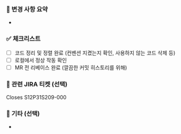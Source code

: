 <!-- 🚨🚨🚨 타겟 브랜치 확인!!!!!! 🚨🚨🚨-->

### 📝 변경 사항 요약
<!-- 변경 사항 요약: 이곳에 변경된 내용에 대한 요약을 작성하세요. -->
<!-- ex) - Spring Boot 초기화 및 멀티모듈 설정 -->
- 

### ✅ 체크리스트
- [ ]  코드 정리 및 정렬 완료 (컨벤션 지켰는지 확인, 사용하지 않는 코드 삭제 등)
- [ ]  로컬에서 정상 작동 확인
- [ ]  MR 전 리베이스 완료 (깔끔한 커밋 히스토리를 위해)

### 🔗 관련 JIRA 티켓 (선택)
<!-- 관련 이슈 번호를 입력합니다. (여러개 가능) -->
<!-- ex) Closes S12P31S209-002 S12P31S209-001 -->
Closes S12P31S209-000

### 🎸 기타 (선택)
<!-- 그 외 하고싶은 말 작성하세요. -->
<!-- ex) 아이콘은 임시로 넣어놨고 추후 디자인 완료되면 변경될 예정입니다. -->
- 
